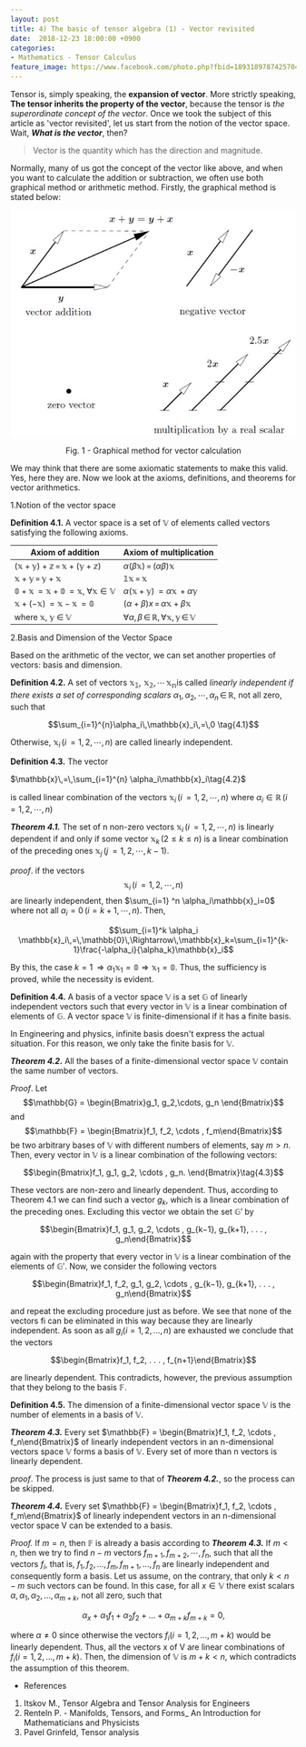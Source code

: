 ```yaml
---
layout: post
title: 4) The basic of tensor algebra (1) - Vector revisited
date:  2018-12-23 18:00:00 +0900
categories:
- Mathematics - Tensor Calculus
feature_image: https://www.facebook.com/photo.php?fbid=1893189787425704&set=a.1893187554092594&type=3&theater
---
```


Tensor is, simply speaking, the **expansion of vector**.  More strictly speaking, **The tensor inherits the property of the vector**, because the tensor is *the superordinate concept of the vector*. Once we took the subject of this article as 'vector revisited', let us start from the notion of the vector space. Wait, ***What is the vector***, then?

> Vector is the quantity which has the direction and magnitude.

Normally, many of us got the concept of the vector like above, and when you want to calculate the addition or subtraction, we often use both graphical method or arithmetic method. Firstly, the graphical method is stated below:

![useful image](https://raw.githubusercontent.com/brandonkim12/brandonkim12.github.io/master/assets/mathematics/fig_2.JPG)

<center>Fig. 1 - Graphical method for vector calculation</center>

We may think that there are some axiomatic statements to make this valid. Yes, here they are. Now we look at the axioms, definitions, and theorems for vector arithmetics.

 1.Notion of the vector space

**Definition 4.1.** A vector space is a set of $\mathbb{V}$ of elements called vectors satisfying the following axioms.

| Axiom of addition                                            | Axiom of multiplication                                      |
| ------------------------------------------------------------ | ------------------------------------------------------------ |
| $\mathbb{(x+y)+z}\,=\,\mathbb{x+(y+z)}$                      | $\alpha(\beta \mathbb{x})\,=\,(\alpha \beta)\mathbb{x}$      |
| $\mathbb{x} + \mathbb{y}\,=\,\mathbb{y} + \mathbb{x}$        | $\mathbb{1 x}\,=\,\mathbb{x}$                                |
| $\mathbb{0+x}\,=\mathbb{x+0}\,=\mathbb{x}$, $\forall \mathbb{x} \in \mathbb{V}$ | $\alpha(\mathbb{x+y})\,=\alpha\mathbb{x}\,+\alpha\mathbb{y}$ |
| $\mathbb{x+(-x)}\,=\mathbb{x-x}\,=\mathbb{0}$                | $(\alpha+\beta)x\,=\,\alpha\mathbb{x}+\beta\mathbb{x}$       |
| where $\mathbb{x}$,  $\mathbb{y}$ $\in$ $\mathbb{V}$         | $\forall \alpha,\,\beta\,\in\,\mathbb{R},\,\forall \mathbb{x},\,\mathbb{y}\,\in\,\mathbb{V}$ |

 2.Basis and Dimension of the Vector Space

Based on the arithmetic of the vector, we can set another properties of vectors: basis and dimension.

**Definition 4.2.** A set of vectors $\mathbb{x_1,\,\,x_2,\,\cdots\,x_n}​$ is called *linearly independent if there exists a set of corresponding scalars* ${\alpha}_1,\,{\alpha}_2,\,\cdots,\,{\alpha}_n\,\in\,\mathbb{R}​$, not all zero, such that

$$\sum_{i=1}^{n}\alpha_i\,\mathbb{x}_i\,=\,0 \tag{4.1}$$

Otherwise, $\mathbb{x}_i\,(i\,=1,2,\cdots,n)$ are called linearly independent.

**Definition 4.3.** The vector

$\mathbb{x}\,=\,\sum_{i=1}^{n} \alpha_i\mathbb{x}_i\tag{4.2}$

is called linear combination of the vectors $\mathbb{x}_i\,(i\,=1,2,\cdots,n)$ where $\alpha_i\in\mathbb{R}\, (i\,=1,2,\cdots,n)$

***Theorem 4.1.*** The set of n non-zero vectors $\mathbb{x}_i\,(i\,=1,2,\cdots,n)$ is linearly dependent if and only if some vector $\mathbb{x}_k\,(2≤k≤n)$ is a linear combination of the preceding ones $\mathbb{x}_j\,(j\,=1,2,\cdots,k-1)$.

*proof*. if the vectors $$\mathbb{x}_i\,(i\,=1,2,\cdots,n)$$ are linearly independent, then $\sum_{i=1} ^n \alpha_i\mathbb{x}_i=0$  where not all $\alpha_i=0\,(i=k+1,\cdots,n)$. Then,

$$\sum_{i=1}^k \alpha_i \mathbb{x}_i\,=\,\mathbb{0}\,\Rightarrow\,\mathbb{x}_k=\sum_{i=1}^{k-1}\frac{-\alpha_i}{\alpha_k}\mathbb{x}_i$$

By this, the case $k=1\,\Rightarrow \alpha_1 \mathbb{x}_1=\mathbb{0} \Rightarrow \mathbb{x}_1=\mathbb{0}$. Thus, the sufficiency is proved, while the necessity is evident.

**Definition 4.4.**  A basis of a vector space $\mathbb{V}$ is a set $\mathbb{G}$ of linearly independent vectors such that every vector in $\mathbb{V}$ is a linear combination of elements of $\mathbb{G}$. A vector space $\mathbb{V}$ is finite-dimensional if it has a finite basis.

In Engineering and physics, infinite basis doesn't express the actual situation. For this reason, we only take the finite basis for $\mathbb{V}$. 

***Theorem 4.2.*** All the bases of a finite-dimensional vector space $\mathbb{V}$ contain the same number of vectors.

*Proof*. Let $$\mathbb{G} = \begin{Bmatrix}g_1, g_2,\cdots, g_n \end{Bmatrix}$$ and $$\mathbb{F} = \begin{Bmatrix}f_1, f_2, \cdots , f_m\end{Bmatrix}$$ be two arbitrary bases of $\mathbb{V}$ with different numbers of elements, say $m >n$. Then, every vector in $\mathbb{V}$ is a linear combination of the following vectors:

$$\begin{Bmatrix}f_1, g_1, g_2, \cdots , g_n. \end{Bmatrix}\tag{4.3}$$

These vectors are non-zero and linearly dependent. Thus, according to Theorem 4.1 we can find such a vector $g_k$, which is a linear combination of the preceding ones. Excluding this vector we obtain the set $\mathbb{G}'$ by

$$\begin{Bmatrix}f_1, g_1, g_2, \cdots , g_{k−1}, g_{k+1}, . . . , g_n\end{Bmatrix}$$

again with the property that every vector in $\mathbb{V}$ is a linear combination of the elements of $\mathbb{G}'$. Now, we consider the following vectors

$$\begin{Bmatrix}f_1, f_2, g_1, g_2, \cdots , g_{k−1}, g_{k+1}, . . . , g_n\end{Bmatrix}$$

and repeat the excluding procedure just as before. We see that none of the vectors fi can be eliminated in this way because they are linearly independent. As soon as all $g_i (i = 1, 2, . . ., n)$ are exhausted we conclude that the vectors

$$\begin{Bmatrix}f_1, f_2, . . . , f_{n+1}\end{Bmatrix}$$

are linearly dependent. This contradicts, however, the previous assumption that they belong to the basis $\mathbb{F}$.

**Definition 4.5.** The dimension of a finite-dimensional vector space $\mathbb{V}$ is the number of elements in a basis of $\mathbb{V}$.

***Theorem 4.3.*** Every set $\mathbb{F} = \begin{Bmatrix}f_1, f_2, \cdots , f_n\end{Bmatrix}$ of linearly independent vectors in an n-dimensional vectors space $\mathbb{V}$ forms a basis of $\mathbb{V}$. Every set of more than n vectors is linearly dependent.

*proof*. The process is just same to that of ***Theorem 4.2.***, so the process can be skipped.

***Theorem 4.4.*** Every set $\mathbb{F} = \begin{Bmatrix}f_1, f_2, \cdots , f_m\end{Bmatrix}$ of linearly independent vectors in an n-dimensional vector space V can be extended to a basis.

*Proof.* If $m = n$, then $\mathbb{F}$ is already a basis according to ***Theorem 4.3.*** If $m < n$, then we try to find $n − m$ vectors $f_{m+1}, f_{m+2}, \cdots , f_n$, such that all the vectors $f_i$, that is, $f_1, f_2, . . . , f_m, f_{m+1}, . . . , f_n$ are linearly independent and consequently form a basis. Let us assume, on the contrary, that only $k < n− m$ such vectors can be found. In this case, for all $x \in \mathbb{V}$ there exist scalars $\alpha, \alpha_1, \alpha_2, . . ., \alpha_{m+k}$, not all zero, such that

$$\alpha_x + \alpha_1f_1 + \alpha_2f_2 + . . . + \alpha_{m+k}f_{m+k} = 0,$$

where $α \neq 0$ since otherwise the vectors $f_i (i = 1, 2, . . .,m + k)$ would be linearly dependent. Thus, all the vectors x of V are linear combinations of $f_i (i = 1, 2, . . .,m + k).$ Then, the dimension of $\mathbb{V}$ is $m +k < n,$ which contradicts the assumption of this theorem.




* References

1. Itskov M., Tensor Algebra and Tensor Analysis for Engineers
2. Renteln P. - Manifolds, Tensors, and Forms_ An Introduction for Mathematicians and Physicists
3. Pavel Grinfeld, Tensor analysis

